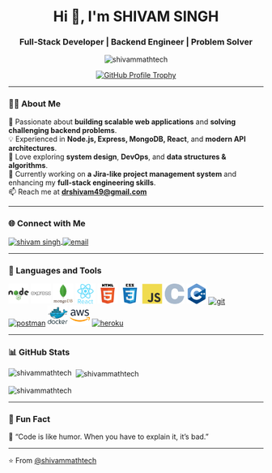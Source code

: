 <h1 align="center">Hi 👋, I'm SHIVAM SINGH</h1>
<h3 align="center">Full-Stack Developer | Backend Engineer | Problem Solver</h3>

<p align="center">
  <img src="https://komarev.com/ghpvc/?username=shivammathtech&label=Profile%20views&color=0e75b6&style=flat" alt="shivammathtech" />
</p>

<p align="center">
  <a href="https://github.com/ShivamMathtech">
    <img src="https://github-profile-trophy.vercel.app/?username=shivammathtech&theme=onedark&row=1&column=7&margin-w=10&margin-h=10" alt="GitHub Profile Trophy" />
  </a>
</p>

---

### 👨‍💻 About Me
🚀 Passionate about **building scalable web applications** and **solving challenging backend problems**.  
💡 Experienced in **Node.js, Express, MongoDB, React**, and **modern API architectures**.  
💬 Love exploring **system design**, **DevOps**, and **data structures & algorithms**.  
🎯 Currently working on **a Jira-like project management system** and enhancing my **full-stack engineering skills**.  
📫 Reach me at **drshivam49@gmail.com**  

---

### 🌐 Connect with Me
<p align="left">
  <a href="https://linkedin.com/in/shivam-singh-6b7061269" target="blank">
    <img align="center" src="https://raw.githubusercontent.com/rahuldkjain/github-profile-readme-generator/master/src/images/icons/Social/linked-in-alt.svg" alt="shivam singh" height="30" width="40" />
  </a>
  
  <a href="drshivam49@gmail.com">
    <img align="center" src="https://upload.wikimedia.org/wikipedia/commons/4/4e/Gmail_Icon.png" alt="email" height="30" width="40" />
  </a>
</p>

---

### 🧠 Languages and Tools
<p align="left">
  <a href="https://nodejs.org/" target="_blank" rel="noreferrer"><img src="https://raw.githubusercontent.com/devicons/devicon/master/icons/nodejs/nodejs-original-wordmark.svg" alt="nodejs" width="40" height="40"/></a>
  <a href="https://expressjs.com/" target="_blank" rel="noreferrer"><img src="https://raw.githubusercontent.com/devicons/devicon/master/icons/express/express-original-wordmark.svg" alt="express" width="40" height="40"/></a>
  <a href="https://www.mongodb.com/" target="_blank" rel="noreferrer"><img src="https://raw.githubusercontent.com/devicons/devicon/master/icons/mongodb/mongodb-original-wordmark.svg" alt="mongodb" width="40" height="40"/></a>
  <a href="https://react.dev/" target="_blank" rel="noreferrer"><img src="https://raw.githubusercontent.com/devicons/devicon/master/icons/react/react-original-wordmark.svg" alt="react" width="40" height="40"/></a>
  <a href="https://www.w3.org/html/" target="_blank" rel="noreferrer"><img src="https://raw.githubusercontent.com/devicons/devicon/master/icons/html5/html5-original-wordmark.svg" alt="html5" width="40" height="40"/></a>
  <a href="https://www.w3schools.com/css/" target="_blank" rel="noreferrer"><img src="https://raw.githubusercontent.com/devicons/devicon/master/icons/css3/css3-original-wordmark.svg" alt="css3" width="40" height="40"/></a>
  <a href="https://developer.mozilla.org/en-US/docs/Web/JavaScript" target="_blank" rel="noreferrer"><img src="https://raw.githubusercontent.com/devicons/devicon/master/icons/javascript/javascript-original.svg" alt="javascript" width="40" height="40"/></a>
  <a href="https://www.cprogramming.com/" target="_blank" rel="noreferrer"><img src="https://raw.githubusercontent.com/devicons/devicon/master/icons/c/c-original.svg" alt="c" width="40" height="40"/></a>
  <a href="https://www.w3schools.com/cpp/" target="_blank" rel="noreferrer"><img src="https://raw.githubusercontent.com/devicons/devicon/master/icons/cplusplus/cplusplus-original.svg" alt="cplusplus" width="40" height="40"/></a>
  <a href="https://git-scm.com/" target="_blank" rel="noreferrer"><img src="https://www.vectorlogo.zone/logos/git-scm/git-scm-icon.svg" alt="git" width="40" height="40"/></a>
  <a href="https://postman.com" target="_blank" rel="noreferrer"><img src="https://www.vectorlogo.zone/logos/getpostman/getpostman-icon.svg" alt="postman" width="40" height="40"/></a>
  <a href="https://www.docker.com/" target="_blank" rel="noreferrer"><img src="https://raw.githubusercontent.com/devicons/devicon/master/icons/docker/docker-original-wordmark.svg" alt="docker" width="40" height="40"/></a>
  <a href="https://aws.amazon.com/" target="_blank" rel="noreferrer"><img src="https://raw.githubusercontent.com/devicons/devicon/master/icons/amazonwebservices/amazonwebservices-original-wordmark.svg" alt="aws" width="40" height="40"/></a>
  <a href="https://heroku.com" target="_blank" rel="noreferrer"><img src="https://www.vectorlogo.zone/logos/heroku/heroku-icon.svg" alt="heroku" width="40" height="40"/></a>
</p>

---

### 📊 GitHub Stats
<p>
  <img align="left" src="https://github-readme-stats.vercel.app/api/top-langs?username=shivammathtech&show_icons=true&locale=en&layout=compact&theme=tokyonight" alt="shivammathtech" />
</p>

<p>&nbsp;
  <img align="center" src="https://github-readme-stats.vercel.app/api?username=shivammathtech&show_icons=true&locale=en&theme=tokyonight" alt="shivammathtech" />
</p>

<p>
  <img align="center" src="https://github-readme-streak-stats.herokuapp.com/?user=shivammathtech&theme=tokyonight" alt="shivammathtech" />
</p>

---

### 🧩 Fun Fact
💬 “Code is like humor. When you have to explain it, it’s bad.”  

---

⭐️ From [@shivammathtech](https://github.com/shivammathtech)

